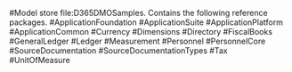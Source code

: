 #Model store file:D365DMOSamples. Contains the following reference packages.
#ApplicationFoundation
#ApplicationSuite
#ApplicationPlatform
#ApplicationCommon
#Currency
#Dimensions
#Directory
#FiscalBooks
#GeneralLedger
#Ledger
#Measurement
#Personnel
#PersonnelCore
#SourceDocumentation
#SourceDocumentationTypes
#Tax
#UnitOfMeasure
